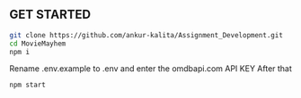 ## GET STARTED

```sh
git clone https://github.com/ankur-kalita/Assignment_Development.git
cd MovieMayhem
npm i 
```
Rename .env.example to .env and enter the omdbapi.com API KEY
After that

```sh
npm start
```
